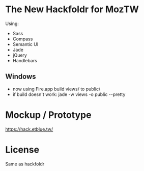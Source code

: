 The New Hackfoldr for MozTW
============
Using:
* Sass
* Compass
* Semantic UI
* Jade
* jQuery
* Handlebars

Windows
------------
* now using Fire.app build views/ to public/
* if build doesn't work: jade -w views -o public --pretty

Mockup / Prototype
============
https://hack.etblue.tw/

License
============
Same as hackfoldr

